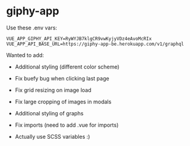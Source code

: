 # giphy-app

Use these .env vars:

    VUE_APP_GIPHY_API_KEY=RyWYJB7klgCR9vwKyjyVDz4eAvoMcRIx
    VUE_APP_API_BASE_URL=https://giphy-app-be.herokuapp.com/v1/graphql


Wanted to add:

- Additional styling (different color scheme)
- Fix buefy bug when clicking last page
- Fix grid resizing on image load
- Fix large cropping of images in modals
- Additional styling of graphs

- Fix imports (need to add .vue for imports)
- Actually use SCSS variables :)
